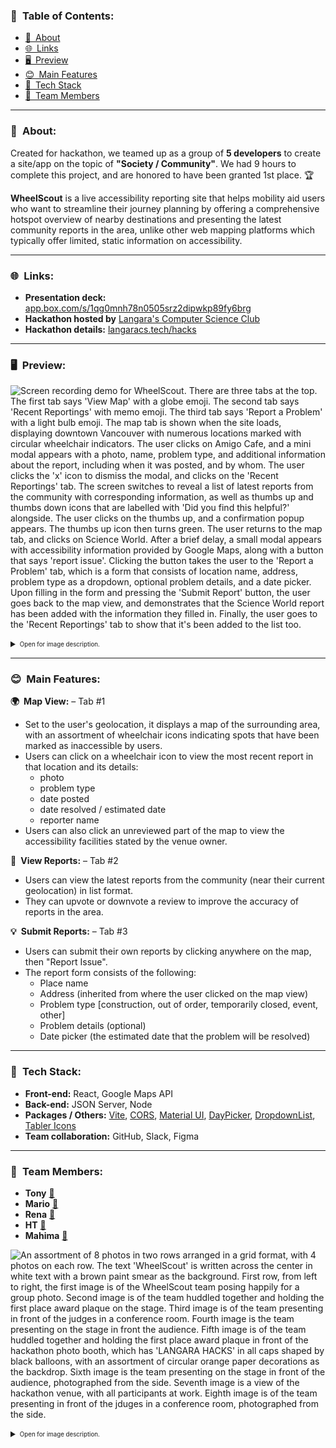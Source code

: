 ### 📜 Table of Contents:
- [👋 About](#about)
- [🌐 Links](#links)
- [🖥️ Preview](#%EF%B8%8Fpreview)
- [😊 Main Features](#main-features)
- [🔨 Tech Stack](#tech-stack)
- [👥 Team Members](#team-members)

---

### 👋 About:

Created for hackathon, we teamed up as a group of **5 developers** to create a site/app on the topic of **"Society / Community"**. We had 9 hours to complete this project, and are honored to have been granted 1st place. 🏆

**WheelScout** is a live accessibility reporting site that helps mobility aid users who want to streamline their journey planning by offering a comprehensive hotspot overview of nearby destinations and presenting the latest community reports in the area, unlike other web mapping platforms which typically offer limited, static information on accessibility.

---

### 🌐 Links:

- **Presentation deck:** [app.box.com/s/1qg0mnh78n0505srz2dipwkp89fy6brg](https://app.box.com/s/1qg0mnh78n0505srz2dipwkp89fy6brg)
- **Hackathon hosted by** [Langara's Computer Science Club](https://www.instagram.com/langaracpsc/)
- **Hackathon details:** [langaracs.tech/hacks](https://langaracs.tech/hacks)

---

### 🖥️ Preview:

![Screen recording demo for WheelScout. There are three tabs at the top. The first tab says 'View Map' with a globe emoji. The second tab says 'Recent Reportings' with memo emoji. The third tab says 'Report a Problem' with a light bulb emoji. The map tab is shown when the site loads, displaying downtown Vancouver with numerous locations marked with circular wheelchair indicators. The user clicks on Amigo Cafe, and a mini modal appears with a photo, name, problem type, and additional information about the report, including when it was posted, and by whom. The user clicks the 'x' icon to dismiss the modal, and clicks on the 'Recent Reportings' tab. The screen switches to reveal a list of latest reports from the community with corresponding information, as well as thumbs up and thumbs down icons that are labelled with 'Did you find this helpful?' alongside. The user clicks on the thumbs up, and a confirmation popup appears. The thumbs up icon then turns green. The user returns to the map tab, and clicks on Science World. After a brief delay, a small modal appears with accessibility information provided by Google Maps, along with a button that says 'report issue'. Clicking the button takes the user to the 'Report a Problem' tab, which is a form that consists of location name, address, problem type as a dropdown, optional problem details, and a date picker. Upon filling in the form and pressing the 'Submit Report' button, the user goes back to the map view, and demonstrates that the Science World report has been added with the information they filled in. Finally, the user goes to the 'Recent Reportings' tab to show that it's been added to the list too.](https://rhizo.gitlab.io/random/images/9823402738.gif)

<details>
<summary><sub><sup>Open for image description.</sup></sub></summary>
    
> A screen recording (GIF) of the WheelScout demo. There are three tabs at the top. The first tab says "View Map" with a globe emoji. The second tab says "Recent Reportings" with memo emoji. The third tab says "Report a Problem" with a light bulb emoji. The map tab is shown when the site loads, displaying downtown Vancouver with numerous locations marked with circular wheelchair indicators. The user clicks on Amigo Cafe, and a mini modal appears with a photo, name, problem type, and additional information about the report, including when it was posted, and by whom. The user clicks the "x" icon to dismiss the modal, and clicks on the "Recent Reportings" tab. The screen switches to reveal a list of latest reports from the community with corresponding information, as well as thumbs up and thumbs down icons that are labelled with "Did you find this helpful?" alongside. The user clicks on the thumbs up, and a confirmation popup appears. The thumbs up icon then turns green. The user returns to the map tab, and clicks on Science World. After a brief delay, a small modal appears with accessibility information provided by Google Maps, along with a button that says "report issue". Clicking the button takes the user to the "Report a Problem" tab, which is a form that consists of location name, address, problem type as a dropdown, optional problem details, and a date picker. Upon filling in the form and pressing the "Submit Report" button, the user goes back to the map view, and demonstrates that the Science World report has been added with the information they filled in. Finally, the user goes to the "Recent Reportings" tab to show that it's been added to the list too.
</details>

---

### 😊 Main Features:

**🌍 Map View:** – Tab #1
- Set to the user's geolocation, it displays a map of the surrounding area, with an assortment of wheelchair icons indicating spots that have been marked as inaccessible by users.
- Users can click on a wheelchair icon to view the most recent report in that location and its details:
    - photo
    - problem type
    - date posted
    - date resolved / estimated date
    - reporter name
- Users can also click an unreviewed part of the map to view the accessibility facilities stated by the venue owner.

**📝 View Reports:** – Tab #2
- Users can view the latest reports from the community (near their current geolocation) in list format.
- They can upvote or downvote a review to improve the accuracy of reports in the area.

**💡 Submit Reports:** – Tab #3
- Users can submit their own reports by clicking anywhere on the map, then "Report Issue".
- The report form consists of the following:
    - Place name
    - Address (inherited from where the user clicked on the map view)
    - Problem type [construction, out of order, temporarily closed, event, other]
    - Problem details (optional)
    - Date picker (the estimated date that the problem will be resolved)

---

### 🔨 Tech Stack:
- **Front-end:** React, Google Maps API
- **Back-end:** JSON Server, Node
- **Packages / Others:** [Vite](https://github.com/vitejs/vite), [CORS](https://github.com/expressjs/cors), [Material UI](https://github.com/mui/material-ui), [DayPicker](https://github.com/gpbl/react-day-picker), [DropdownList](https://jquense.github.io/react-widgets/docs/DropdownList/), [Tabler Icons](https://github.com/tabler/tabler-icons#react)
- **Team collaboration:** GitHub, Slack, Figma

---

### 👥 Team Members:
- **Tony** [🔗](https://www.linkedin.com/in/tony-sa/)
- **Mario** [🔗](https://www.linkedin.com/in/mariocesena/)
- **Rena** [🔗](https://www.linkedin.com/in/renasakata/)
- **HT** [🔗](https://www.linkedin.com/in/ht-dev)
- **Mahima** [🔗](https://www.linkedin.com/in/mahima-mukhi-b70742138/)

![An assortment of 8 photos in two rows arranged in a grid format, with 4 photos on each row. The text 'WheelScout' is written across the center in white text with a brown paint smear as the background. First row, from left to right, the first image is of the WheelScout team posing happily for a group photo. Second image is of the team huddled together and holding the first place award plaque on the stage. Third image is of the team presenting in front of the judges in a conference room. Fourth image is the team presenting on the stage in front the audience. Fifth image is of the team huddled together and holding the first place award plaque in front of the hackathon photo booth, which has 'LANGARA HACKS' in all caps shaped by black balloons, with an assortment of circular orange paper decorations as the backdrop. Sixth image is the team presenting on the stage in front of the audience, photographed from the side. Seventh image is a view of the hackathon venue, with all participants at work. Eighth image is of the team presenting in front of the jduges in a conference room, photographed from the side.](https://rhizo.gitlab.io/random/images/873498273.png)

<details>
<summary><sub><sup>Open for image description.</sup></sub></summary>
    
> An assortment of 8 photos in two rows arranged in a grid format, with 4 photos on each row. The text "WheelScout" is written across the center in white text with a brown paint smear as the background. First row, from left to right, the first image is of the WheelScout team posing happily for a group photo. Second image is of the team huddled together and holding the first place award plaque on the stage. Third image is of the team presenting in front of the judges in a conference room. Fourth image is the team presenting on the stage in front the audience. Fifth image is of the team huddled together and holding the first place award plaque in front of the hackathon photo booth, which has "LANGARA HACKS" in all caps shaped by black balloons, with an assortment of circular orange paper decorations as the backdrop. Sixth image is the team presenting on the stage in front of the audience, photographed from the side. Seventh image is a view of the hackathon venue, with all participants at work. Eighth image is of the team presenting in front of the jduges in a conference room, photographed from the side.
</details>
